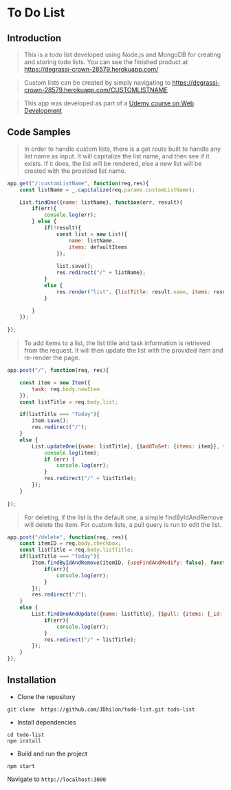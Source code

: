 # To Do List

## Introduction

> This is a todo list developed using Node.js and MongoDB for creating and storing todo lists. You can see the finished product at https://degrassi-crown-28579.herokuapp.com/

> Custom lists can be created by simply navigating to https://degrassi-crown-28579.herokuapp.com/CUSTOMLISTNAME

> This app was developed as part of a [Udemy course on Web Development](https://www.udemy.com/course/the-complete-web-development-bootcamp/)

## Code Samples

> In order to handle custom lists, there is a get route built to handle any list name as input. It will capitalize the list name, and then see if it exists. If it does, the list will be rendered, else a new list will be created with the provided list name. 

```javascript
app.get("/:customListName", function(req,res){
    const listName = _.capitalize(req.params.customListName);

    List.findOne({name: listName}, function(err, result){
        if(err){
            console.log(err);
        } else {
            if(!result){
                const list = new List({
                    name: listName,
                    items: defaultItems
                });
            
                list.save();
                res.redirect("/" + listName);
            }
            else {
                res.render("list", {listTitle: result.name, items: result.items});
            }

        }
    });
    
});
```

>To add items to a list, the list title and task information is retrieved from the request. It will then update the list with the provided item and re-render the page.

```javascript
app.post("/", function(req, res){

    const item = new Item({
        task: req.body.newItem
    });
    const listTitle = req.body.list;

    if(listTitle === "Today"){
        item.save();
        res.redirect("/");
    }
    else {
        List.updateOne({name: listTitle}, {$addToSet: {items: item}}, function(err, result){
            console.log(item);
            if (err) {
                console.log(err);
            }
            res.redirect("/" + listTitle);
        });
    }
    
});
```

>For deleting, if the list is the default one, a simple findByIdAndRemove will delete the item. For custom lists, a pull query is run to edit the list.

```javascript
app.post("/delete", function(req, res){
    const itemID = req.body.checkbox;
    const listTitle = req.body.listTitle;
    if(listTitle === "Today"){
        Item.findByIdAndRemove(itemID, {useFindAndModify: false}, function(err){
            if(err){
                console.log(err);
            }
        });
        res.redirect("/");
    }
    else {
        List.findOneAndUpdate({name: listTitle}, {$pull: {items: {_id: itemID}}}, {useFindAndModify: false}, function(err, result){
            if(err){
                console.log(err);
            }
            res.redirect("/" + listTitle);
        });
    }
});
```

## Installation

 - Clone the repository
```
git clone  https://github.com/JDhilon/todo-list.git todo-list
```

- Install dependencies
```
cd todo-list
npm install
```

- Build and run the project
```
npm start
```
Navigate to `http://localhost:3000`

